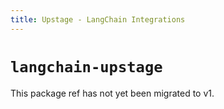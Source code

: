```yaml
---
title: Upstage - LangChain Integrations
---
```


# `langchain-upstage`

This package ref has not yet been migrated to v1.
